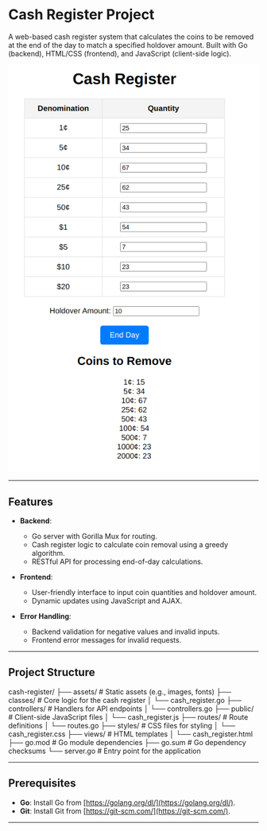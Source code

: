 # Cash Register Project

A web-based cash register system that calculates the coins to be removed at the end of the day to match a specified holdover amount. Built with Go (backend), HTML/CSS (frontend), and JavaScript (client-side logic).

![Cash Register Screenshot](./assets/screenshot.png)

---

## Features

- **Backend**:
  - Go server with Gorilla Mux for routing.
  - Cash register logic to calculate coin removal using a greedy algorithm.
  - RESTful API for processing end-of-day calculations.

- **Frontend**:
  - User-friendly interface to input coin quantities and holdover amount.
  - Dynamic updates using JavaScript and AJAX.

- **Error Handling**:
  - Backend validation for negative values and invalid inputs.
  - Frontend error messages for invalid requests.

---

## Project Structure
cash-register/
├── assets/ # Static assets (e.g., images, fonts)
├── classes/ # Core logic for the cash register
│ └── cash_register.go
├── controllers/ # Handlers for API endpoints
│ └── controllers.go
├── public/ # Client-side JavaScript files
│ └── cash_register.js
├── routes/ # Route definitions
│ └── routes.go
├── styles/ # CSS files for styling
│ └── cash_register.css
├── views/ # HTML templates
│ └── cash_register.html
├── go.mod # Go module dependencies
├── go.sum # Go dependency checksums
└── server.go # Entry point for the application


---

## Prerequisites

- **Go**: Install Go from [https://golang.org/dl/](https://golang.org/dl/).
- **Git**: Install Git from [https://git-scm.com/](https://git-scm.com/).

---